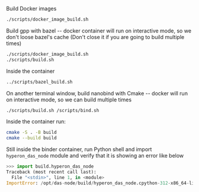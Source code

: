 Build Docker images

```sh
./scripts/docker_image_build.sh
```

Build gpp with bazel
-- docker container will run on interactive mode, so we don't loose bazel's cache (Don't close it if you are going to build multiple times)
```sh
./scripts/docker_image_build.sh
./scripts/build.sh
```
Inside the container

```sh
../scripts/bazel_build.sh
```

On another terminal window, build nanobind with Cmake
-- docker will run on interactive mode, so we can build multiple times

```sh
./scripts/build.sh /scripts/bind.sh
```
Inside the container run:

```sh
cmake -S . -B build
cmake --build build
```

Still inside the binder container, run Python shell and import `hyperon_das_node` module and verify that it is showing an error like below

```python
>>> import build.hyperon_das_node
Traceback (most recent call last):
  File "<stdin>", line 1, in <module>
ImportError: /opt/das-node/build/hyperon_das_node.cpython-312-x86_64-linux-gnu.so: undefined symbol: _ZTIN8dasproto13AtomSpaceNode7ServiceE
```
